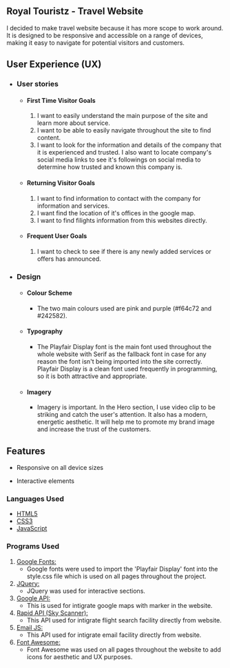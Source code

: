 ## Royal Touristz - Travel Website

I decided to make travel website because it has more scope to work around. It is designed to be responsive and accessible on a range of devices, making it easy to navigate for potential visitors and customers.


## User Experience (UX)

-   ### User stories

    -   #### First Time Visitor Goals

        1. I want to easily understand the main purpose of the site and learn more about service.
        2. I want to be able to easily navigate throughout the site to find content.
        3. I want to look for the information and details of the company that it is experienced and trusted. I also want to locate company's social media links to see it's followings on social media to determine how trusted and known this company is.

    -   #### Returning Visitor Goals

        1. I want to find information to contact with the company for information and services.
        2. I want find the location of it's offices in the google map.
        3. I want to find filights information from this websites directly.

    -   #### Frequent User Goals

        1. I want to check to see if there is any newly added services or offers has announced.

-   ### Design
    -   #### Colour Scheme
        -   The two main colours used are pink and purple (#f64c72 and #242582).
    -   #### Typography
        -   The Playfair Display font is the main font used throughout the whole website with Serif as the fallback font in case for any reason the font isn't being imported into the site correctly. Playfair Display is a clean font used frequently in programming, so it is both attractive and appropriate.

    -   #### Imagery
        -   Imagery is important. In the Hero section, I use video clip to be striking and catch the user's attention. It also has a modern, energetic aesthetic. It will help me to promote my brand image and increase the trust of the customers.



## Features

-   Responsive on all device sizes

-   Interactive elements



### Languages Used

-   [HTML5](https://en.wikipedia.org/wiki/HTML5)
-   [CSS3](https://en.wikipedia.org/wiki/Cascading_Style_Sheets)
-   [JavaScript](https://en.wikipedia.org/wiki/JavaScript)

###  Programs Used

1. [Google Fonts:](https://fonts.google.com/)
    - Google fonts were used to import the 'Playfair Display' font into the style.css file which is used on all pages throughout the project.
1. [JQuery:](https://fontawesome.com/)
    - JQuery was used for interactive sections.
1. [Google API:](https://developers.google.com/maps/documentation/javascript/get-api-key)
    - This is used for intigrate google maps with marker in the website.
1. [Rapid API (Sky Scanner):](https://rapidapi.com/aerodatabox.p.rapidapi.com)
    - This API used for intigrate flight search facility directly from website.
1. [Email JS:](https://www.emailjs.com/https://www.emailjs.com/)
    - This API used for intigrate email facility directly from website.
1. [Font Awesome:](https://fontawesome.com/)
    - Font Awesome was used on all pages throughout the website to add icons for aesthetic and UX purposes.


